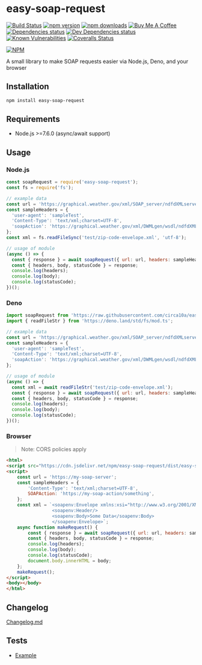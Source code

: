 # easy-soap-request

[![Build Status](https://img.shields.io/travis/circa10a/easy-soap-request/master?style=flat-square)](https://travis-ci.org/circa10a/easy-soap-request)
[![npm version](https://img.shields.io/npm/v/easy-soap-request.svg?style=flat-square)](https://www.npmjs.com/package/easy-soap-request)
[![npm downloads](https://img.shields.io/npm/dm/easy-soap-request.svg?style=flat-square)](https://npm-stat.com/charts.html?package=easy-soap-request&from=2018-03-29)
[![Buy Me A Coffee](https://img.shields.io/badge/BuyMeACoffee-Donate-ff813f.svg?logo=CoffeeScript&style=flat-square)](https://www.buymeacoffee.com/caleblemoine)
[![Dependencies status](https://img.shields.io/david/circa10a/easy-soap-request.svg?style=flat-square)](https://david-dm.org/circa10a/easy-soap-request#info=dependencies)
[![Dev Dependencies status](https://img.shields.io/david/dev/circa10a/easy-soap-request.svg?style=flat-square)](https://david-dm.org/circa10a/easy-soap-request?type=dev)
[![Known Vulnerabilities](https://snyk.io/test/github/circa10a/easy-soap-request/badge.svg?style=flat-square)](https://snyk.io/test/github/circa10a/easy-soap-request?targetFile=package.json)
[![Coveralls Status](https://img.shields.io/coveralls/github/circa10a/easy-soap-request.svg?style=flat-square)](https://coveralls.io/github/circa10a/easy-soap-request)

[![NPM](https://nodei.co/npm/easy-soap-request.png?downloads=true&downloadRank=true&stars=true)](https://nodei.co/npm/easy-soap-request)

A small library to make SOAP requests easier via Node.js, Deno, and your browser

## Installation

```bash
npm install easy-soap-request
```

## Requirements
  - Node.js >=7.6.0 (async/await support)

## Usage

### Node.js

```js
const soapRequest = require('easy-soap-request');
const fs = require('fs');

// example data
const url = 'https://graphical.weather.gov/xml/SOAP_server/ndfdXMLserver.php';
const sampleHeaders = {
  'user-agent': 'sampleTest',
  'Content-Type': 'text/xml;charset=UTF-8',
  'soapAction': 'https://graphical.weather.gov/xml/DWMLgen/wsdl/ndfdXML.wsdl#LatLonListZipCode',
};
const xml = fs.readFileSync('test/zip-code-envelope.xml', 'utf-8');

// usage of module
(async () => {
  const { response } = await soapRequest({ url: url, headers: sampleHeaders, xml: xml, timeout: 1000 }); // Optional timeout parameter(milliseconds)
  const { headers, body, statusCode } = response;
  console.log(headers);
  console.log(body);
  console.log(statusCode);
})();
```

### Deno

```js
import soapRequest from 'https://raw.githubusercontent.com/circa10a/easy-soap-request/master/index.d.js';
import { readFileStr } from 'https://deno.land/std/fs/mod.ts';

// example data
const url = 'https://graphical.weather.gov/xml/SOAP_server/ndfdXMLserver.php';
const sampleHeaders = {
  'user-agent': 'sampleTest',
  'Content-Type': 'text/xml;charset=UTF-8',
  'soapAction': 'https://graphical.weather.gov/xml/DWMLgen/wsdl/ndfdXML.wsdl#LatLonListZipCode',
};

// usage of module
(async () => {
  const xml = await readFileStr('test/zip-code-envelope.xml');
  const { response } = await soapRequest({ url: url, headers: sampleHeaders, xml: xml });
  const { headers, body, statusCode } = response;
  console.log(headers);
  console.log(body);
  console.log(statusCode);
})();
```

### Browser

> Note: CORS policies apply

```html
<html>
<script src="https://cdn.jsdelivr.net/npm/easy-soap-request/dist/easy-soap-request.js"></script>
<script>
    const url = 'https://my-soap-server';
    const sampleHeaders = {
        'Content-Type': 'text/xml;charset=UTF-8',
        SOAPAction: 'https://my-soap-action/something',
    };
    const xml = `<soapenv:Envelope xmlns:xsi="http://www.w3.org/2001/XMLSchema-instance" xmlns:xsd="http://www.w3.org/2001/XMLSchema" xmlns:soapenv="http://schemas.xmlsoap.org/soap/envelope/">
                 <soapenv:Header/>
                 <soapenv:Body>Some Data</soapenv:Body>
                 </soapenv:Envelope>`;
    async function makeRequest() {
        const { response } = await soapRequest({ url: url, headers: sampleHeaders, xml: xml, timeout: 1000 });
        const { headers, body, statusCode } = response;
        console.log(headers);
        console.log(body);
        console.log(statusCode);
        document.body.innerHTML = body;
    };
    makeRequest();
</script>
<body></body>
</html>
```

## Changelog

[Changelog.md](CHANGELOG.md)

## Tests

* [Example](https://github.com/circa10a/easy-soap-request/tree/master/test)
